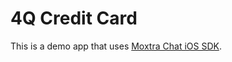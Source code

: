 # 4Q Credit Card

This is a demo app that uses [Moxtra Chat iOS SDK](https://developer.moxtra.com/docs/docs-ios-sdk/chat/).